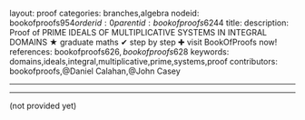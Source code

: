 layout: proof
categories: branches,algebra
nodeid: bookofproofs$954
orderid: 0
parentid: bookofproofs$6244
title: 
description:  Proof of PRIME IDEALS OF MULTIPLICATIVE SYSTEMS IN INTEGRAL DOMAINS &#9733; graduate maths &#10004; step by step &#10010; visit BookOfProofs now!
references: bookofproofs$626,bookofproofs$628
keywords: domains,ideals,integral,multiplicative,prime,systems,proof
contributors: bookofproofs,@Daniel Calahan,@John Casey

---


---

(not provided yet)
